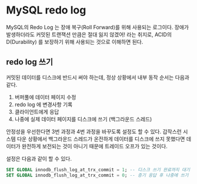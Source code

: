 # MySQL redo log

MySQL의 Redo Log 는 장애 복구(Roll Forward)를 위해 사용되는 로그이다.
장애가 발생하더라도 커밋된 트랜잭션 만큼은 절대 잃지 않겠어! 라는 취지로,
ACID의 D(Durability) 를 보장하기 위해 사용되는 것으로 이해하면 된다.

## redo log 쓰기

커밋된 데이터를 디스크에 반드시 써야 하는데, 정상 상황에서 내부 동작 순서는 다음과 같다.

1. 버퍼풀에 데이터 페이지 수정
2. redo log 에 변경사항 기록
3. 클라이언트에게 응답
4. 나중에 실제 데이터 페이지를 디스크에 쓰기 (백그라운드 스레드)

안정성을 우선한다면 3번 과정과 4번 과정을 바꾸도록 설정도 할 수 있다.
갑작스런 시스템 다운 상황에서 백그라운드 스레드가 온전하게 데이터를 디스크에 쓰지 못했다면
데이터가 완전하게 보전되는 것이 아니기 때문에 트레이드 오프가 있는 것이다.

설정은 다음과 같이 할 수 있다.

```sql
SET GLOBAL innodb_flush_log_at_trx_commit = 1; -- 디스크 쓰기 완료까지 대기
SET GLOBAL innodb_flush_log_at_trx_commit = 0; -- 증기 응답 후 나중에 쓰기
```
